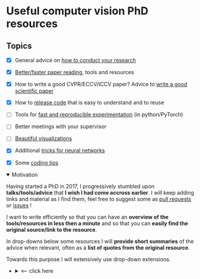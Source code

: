 # Useful computer vision PhD resources



## Topics

- [x] General advice on [how to conduct your research](https://github.com/hassony2/useful-computer-vision-phd-resources/blob/master/Awesome-computer-vision-research-advice.md)
- [x] [Better/faster paper reading](https://github.com/hassony2/useful-computer-vision-phd-resources/blob/master/Awesome-resources-for-better-reading-of-computer-vision-papers.md), tools and resources
- [x] How to write a good CVPR/ECCV/ICCV paper? Advice to [write a good scientific paper](https://github.com/hassony2/useful-computer-vision-phd-resources/blob/master/Awesome-resources-for-better-writing-of-computer-vision-papers.md)
- [x] How to [release code](https://github.com/hassony2/useful-computer-vision-phd-resources/blob/master/Useful-resources-for-code-releases.md) that is easy to understand and to reuse
- [ ] Tools for [fast and reproducible experimentation](https://github.com/hassony2/useful-computer-vision-phd-resources/blob/master/Awesome-resources-for-fast-reproducible-python-experiments.md) (in python/PyTorch)
- [ ] Better meetings with your supervisor
- [ ] [Beautiful visualizations](Awesome-resources-for-beautiful-visualizations.md)

- [x] Additional [tricks for neural networks](Awesome-computer-vision-network-tricks.md)
- [x] Some [coding tips](Coding-tips.md)

<details open><summary>Motivation</summary>

Having started a PhD in 2017, I progressively stumbled upon **talks/tools/advice** that **I wish I had come accross earlier**.
I will keep adding links and material as I find them, feel free to suggest some as [pull requests](https://github.com/hassony2/useful-computer-vision-phd-resources/pulls) or [issues](https://github.com/hassony2/useful-computer-vision-phd-resources/issues) !

I want to write efficiently so that you can have an **overview of the tools/resources in less then a minute** and so that you can **easily find the original source/link to the resource**.

In drop-downs below some resources I will **provide short summaries** of the advice when relevant, often as a **list of quotes from the original resource**.

Towards this purpose I will extensively use drop-down extensions.

- <details><summary><-- click here</summary>
  
  > Like this !
</details>

</details>

